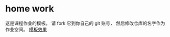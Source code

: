 # home work

这是课程作业的模板。 请 fork 它到你自己的 git 账号， 然后修改仓库的名字作为作业空间。 [模板效果](https://sysu-swi.github.io/homework/)
